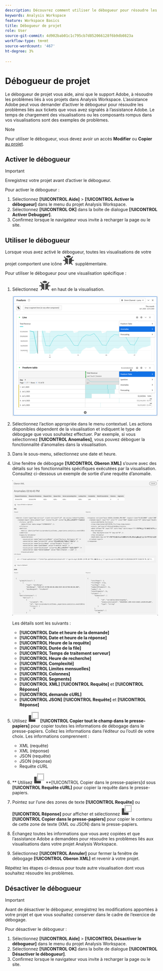 ```yaml
---
description: Découvrez comment utiliser le débogueur pour résoudre les problèmes liés à votre projet dans Analysis Workspace.
keywords: Analysis Workspace
feature: Workspace Basics
title: Débogueur de projet
role: User
source-git-commit: 4d902bab01c1c795cb7d852066128f6b9db0823a
workflow-type: tm+mt
source-wordcount: '467'
ht-degree: 3%

---
```


# Débogueur de projet

Le débogueur de projet vous aide, ainsi que le support Adobe, à résoudre les problèmes liés à vos projets dans Analysis Workspace. L’assistance Adobe peut vous demander d’activer le débogueur pour résoudre les problèmes liés aux tickets que vous avez signalés à l’assistance Adobe. Le temps de chargement des visualisations ou les composants rompus dans vos visualisations sont des exemples de problèmes.

>[!NOTE]
>
>Pour utiliser le débogueur, vous devez avoir un accès **Modifier** ou **Copier** [ au projet](https://experienceleague.adobe.com/en/docs/experience-cloud-kcs/kbarticles/ka-25744).
>


## Activer le débogueur

>[!IMPORTANT]
>
>Enregistrez votre projet avant d’activer le débogueur.
>

Pour activer le débogueur :

1. Sélectionnez **[!UICONTROL Aide]** > **[!UICONTROL Activer le débogueur]** dans le menu du projet Analysis Workspace.
1. Sélectionnez **[!UICONTROL OK]** dans la boîte de dialogue **[!UICONTROL Activer Debugger]**.
1. Confirmez lorsque le navigateur vous invite à recharger la page ou le site.


## Utiliser le débogueur

Lorsque vous avez activé le débogueur, toutes les visualisations de votre projet comportent une icône ![Bug](/help/assets/icons/Bug.svg) supplémentaire.

Pour utiliser le débogueur pour une visualisation spécifique :

1. Sélectionnez ![Bogue](/help/assets/icons/Bug.svg) en haut de la visualisation.

   ![Menu contextuel du débogueur](assets/debugger-context-menu.png)

1. Sélectionnez l’action appropriée dans le menu contextuel. Les actions disponibles dépendent de la visualisation et indiquent le type de débogage que vous souhaitez effectuer. Par exemple, si vous sélectionnez **[!UICONTROL Anomalies]**, vous pouvez déboguer la fonctionnalité d’anomalies dans la visualisation.
1. Dans le sous-menu, sélectionnez une date et heure.
1. Une fenêtre de débogage **[!UICONTROL Oberon XML]** s’ouvre avec des détails sur les fonctionnalités spécifiques exécutées par la visualisation. Consultez ci-dessous un exemple de sortie d’une requête d’anomalie.

   ![Requête de débogage Output](assets/debugger-oberon.png)

   Les détails sont les suivants :

   * **[!UICONTROL Date et heure de la demande]**
   * **[!UICONTROL Date et heure de la réponse]**
   * **[!UICONTROL Heure de la requête]**
   * **[!UICONTROL Durée de la file]**
   * **[!UICONTROL Temps de traitement serveur]**
   * **[!UICONTROL Heure de recherche]**
   * **[!UICONTROL Complexité]**
   * **[!UICONTROL Limites mensuelles]**
   * **[!UICONTROL Colonnes]**
   * **[!UICONTROL Segments]**
   * **[!UICONTROL XML]** **[!UICONTROL Requête]** et **[!UICONTROL Réponse]**
   * **[!UICONTROL demande cURL]**
   * **[!UICONTROL JSON]** **[!UICONTROL Requête]** et **[!UICONTROL Réponse]**

1. Utilisez ![Copier](/help/assets/icons/Copy.svg) **[!UICONTROL Copier tout le champ dans le presse-papiers]** pour copier toutes les informations de débogage dans le presse-papiers. Collez les informations dans l’éditeur ou l’outil de votre choix. Les informations comprennent :

   * XML (requête)
   * XML (réponse)
   * JSON (requête)
   * JSON (réponse)
   * Requête cURL

1. ** Utilisez ![Copier](/help/assets/icons/Copy.svg) **[!UICONTROL Copier dans le presse-papiers]d sous **[!UICONTROL Requête cURL]** pour copier la requête dans le presse-papiers.
1. Pointez sur l’une des zones de texte **[!UICONTROL Requête]** ou **[!UICONTROL Réponse]** pour afficher et sélectionnez ![Copier](/help/assets/icons/Copy.svg) **[!UICONTROL Copier dans le presse-papiers]** pour copier le contenu de cette zone de texte (XML ou JSON) dans le presse-papiers.

1. Échangez toutes les informations que vous avez copiées et que l’assistance Adobe a demandées pour résoudre les problèmes liés aux visualisations dans votre projet Analysis Workspace.

1. Sélectionnez **[!UICONTROL Annuler]** pour fermer la fenêtre de débogage **[!UICONTROL Oberon XML]** et revenir à votre projet.

Répétez les étapes ci-dessus pour toute autre visualisation dont vous souhaitez résoudre les problèmes.

## Désactiver le débogueur

>[!IMPORTANT]
>
>Avant de désactiver le débogueur, enregistrez les modifications apportées à votre projet et que vous souhaitez conserver dans le cadre de l’exercice de débogage.
>

Pour désactiver le débogueur :

1. Sélectionnez **[!UICONTROL Aide]** > **[!UICONTROL Désactiver le débogueur]** dans le menu du projet Analysis Workspace.
1. Sélectionnez **[!UICONTROL OK]** dans la boîte de dialogue **[!UICONTROL Désactiver le débogueur]**.
1. Confirmez lorsque le navigateur vous invite à recharger la page ou le site.



